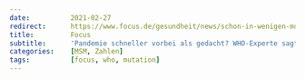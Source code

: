 ```yaml
---
date:          2021-02-27
redirect:      https://www.focus.de/gesundheit/news/schon-in-wenigen-monaten-ist-die-pandemie-schneller-vorbei-als-gedacht-who-experte-sagt-baldiges-ende-voraus_id_13019357.html
title:         Focus
subtitle:      'Pandemie schneller vorbei als gedacht? WHO-Experte sagt baldiges Corona-Ende voraus'
categories:    [MSM, Zahlen]
tags:          [focus, who, mutation]
---
```

